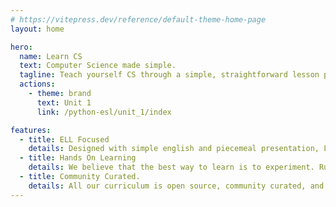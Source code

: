 ```yaml
---
# https://vitepress.dev/reference/default-theme-home-page
layout: home

hero:
  name: Learn CS
  text: Computer Science made simple.
  tagline: Teach yourself CS through a simple, straightforward lesson plan.
  actions:
    - theme: brand
      text: Unit 1
      link: /python-esl/unit_1/index

features:
  - title: ELL Focused
    details: Designed with simple english and piecemeal presentation, Learn CS provides ELL friendly curriculum.
  - title: Hands On Learning
    details: We believe that the best way to learn is to experiment. Run code yourself in the in-browser Python editor.
  - title: Community Curated.
    details: All our curriculum is open source, community curated, and always free to use. Have a suggestion? Visit us on GitHub.
---
```

